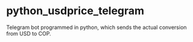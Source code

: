 # python_usdprice_telegram
  Telegram bot programmed in python, which sends the actual conversion from USD to COP.

